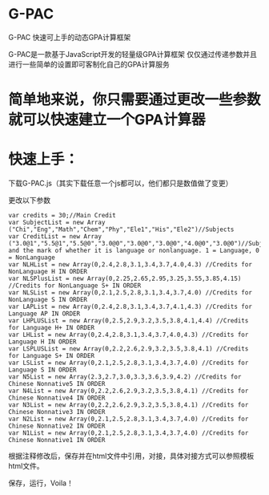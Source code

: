 # G-PAC

G-PAC 快速可上手的动态GPA计算框架

G-PAC是一款基于JavaScript开发的轻量级GPA计算框架 
仅仅通过传递参数并且进行一些简单的设置即可客制化自己的GPA计算服务

# 简单地来说，你只需要通过更改一些参数就可以快速建立一个GPA计算器

# 快速上手：

下载G-PAC.js（其实下载任意一个js都可以，他们都只是数值做了变更）

更改以下参数

    var credits = 30;//Main Credit
    var SubjectList = new Array ("Chi","Eng","Math","Chem","Phy","Ele1","His","Ele2")//Subjects
    var CreditList = new Array ("3.0@1","5.5@1","5.5@0","3.0@0","3.0@0","3.0@0","4.0@0","3.0@0")//Subjects'credit and the mark of whether it is language or nonlanguage. 1 = Language, 0 = NonLanguage
    var NLHList = new Array(0,2.4,2.8,3.1,3.4,3.7,4.0,4.3) //Credits for NonLanguage H IN ORDER
    var NLSPlusList = new Array(0,2.25,2.65,2.95,3.25,3.55,3.85,4.15) //Credits for NonLanguage S+ IN ORDER
    var NLSList = new Array(0,2.1,2.5,2.8,3.1,3.4,3.7,4.0) //Credits for NonLanguage S IN ORDER
    var LAPList = new Array(0,2.4,2.8,3.1,3.4,3.7,4.1,4.3) //Credits for Language AP IN ORDER
    var LHPLUSList = new Array(0,2.5,2.9,3.2,3.5,3.8,4.1,4.4) //Credits for Language H+ IN ORDER
    var LHList = new Array(0,2.4,2.8,3.1,3.4,3.7,4.0,4.3) //Credits for Language H IN ORDER
    var LSPLUSList = new Array(0,2.2,2.6,2.9,3.2,3.5,3.8,4.1) //Credits for Language S+ IN ORDER
    var LSList = new Array(0,2.1,2.5,2.8,3.1,3.4,3.7,4.0) //Credits for Language S IN ORDER
    var N5List = new Array(2.3,2.7,3.0,3.3,3.6,3.9,4.2) //Credits for Chinese Nonnative5 IN ORDER
    var N4List = new Array(0,2.2,2.6,2.9,3.2,3.5,3.8,4.1) //Credits for Chinese Nonnative4 IN ORDER
    var N3List = new Array(0,2.2,2.6,2.9,3.2,3.5,3.8,4.1) //Credits for Chinese Nonnative3 IN ORDER
    var N2List = new Array(0,2.1,2.5,2.8,3.1,3.4,3.7,4.0) //Credits for Chinese Nonnative2 IN ORDER
    var N1List = new Array(0,2.1,2.5,2.8,3.1,3.4,3.7,4.0) //Credits for Chinese Nonnative1 IN ORDER

根据注释修改后，保存并在html文件中引用，对接，具体对接方式可以参照模板html文件。

保存，运行，Voila！
